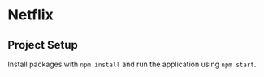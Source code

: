 # Netflix
## Project Setup
Install packages with `npm install` and run the application using `npm start`.